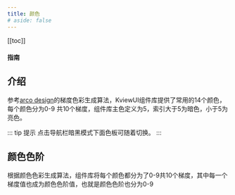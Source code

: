 ```yaml
---
title: 颜色
# aside: false
---
```


[[toc]]

<div class="w-screen !overflow-x-hidden" />

#### <span class="text-lg text-gray-500 font-normal">指南</span>

## 介绍
参考[arco design](https://arco.design)的梯度色彩生成算法，KviewUI组件库提供了常用的14个颜色，每个颜色分为0-9 共10个梯度，组件库主色定义为5，索引大于5为暗色，小于5为亮色。

<!-- ### 暗黑模式 -->
::: tip 提示
点击导航栏暗黑模式下面色板可随着切换。
:::

<Palettes />

## 颜色色阶
根据颜色色彩生成算法，组件库将每个颜色都分为了0-9共10个梯度，其中每一个梯度值也成为颜色色阶值，也就是颜色色阶也分为0-9